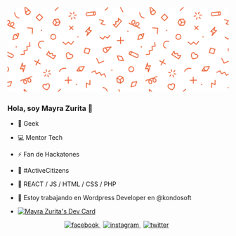 
## ![Mayra header](https://github.com/mizrmx/mizrmx/blob/main/img/banner_orange.png)

### Hola, soy Mayra Zurita 👋 

- 👾   Geek 
- 💻   Mentor Tech
- ⚡️    Fan de Hackatones
- 🎯   #ActiveCitizens
- 🚀   REACT / JS / HTML / CSS / PHP 
- 🔭   Estoy trabajando en Wordpress Developer en @kondosoft 

- <a href="https://app.daily.dev/mizrmx"><img src="https://api.daily.dev/devcards/7ad882e193f64d4982e8cd495f2ef17b.png?r=uwa" width="350" alt="Mayra Zurita's Dev Card"/></a>


<p align="center">
    <a href="https://www.facebook.com/mizrmx" target="blank" style='margin-right:6px'>
        <img src='https://cdn.jsdelivr.net/npm/simple-icons@3.0.1/icons/facebook.svgstyle=logoColor=white' alt='facebook' width="30px" height="30px" style="background:#FFFFFF">
    </a>
    <a href="https://www.instagram.com/mizrmx/" target="blank" style='margin-right:6px'>
        <img src='https://cdn.jsdelivr.net/npm/simple-icons@3.0.1/icons/instagram.svg' alt='instagram' width="30px" height="30px">
    </a>
    <a href="https://twitter.com/mizrmx" target="blank" style='margin-right:6px'>
        <img src='https://cdn.jsdelivr.net/npm/simple-icons@3.0.1/icons/twitter.svg' alt='twitter' width="30px" height="30px">
    </a>
<p>









<!--
**mizrmx/mizrmx** is a ✨ _special_ ✨ repository because its `README.md` (this file) appears on your GitHub profile.

Here are some ideas to get you started:

- 🔭 I’m currently working on ...
- 🌱 I’m currently learning ...
- 👯 I’m looking to collaborate on ...
- 🤔 I’m looking for help with ...
- 💬 Ask me about ...
- 📫 How to reach me: ...
- 😄 Pronouns: ...
- ⚡ Fun fact: ...
-->
